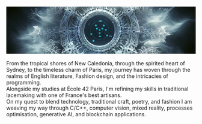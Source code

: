 ![42_Progress_Chart](https://github.com/Esilbor/Esilbor/blob/main/42_progress_chart.jpg)

From the tropical shores of New Caledonia, through the spirited heart of Sydney, to the timeless charm of Paris, my journey has woven through the realms of English literature, Fashion design, and the intricacies of programming.<br>
Alongside my studies at École 42 Paris, I'm refining my skills in traditional lacemaking with one of France's best artisans.<br>
On my quest to blend technology, traditional craft, poetry, and fashion I am weaving my way through C/C++, computer vision, mixed reality, processes optimisation, generative AI, and blockchain applications.
